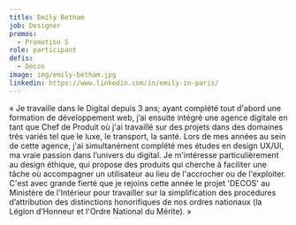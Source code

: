 ```yaml
---
title: Emily Betham
job: Designer
promos:
  - Promotion 5
role: participant
defis:
  - Décos
image: img/emily-betham.jpg
linkedin: https://www.linkedin.com/in/emily-in-paris/
---
```

« Je travaille dans le Digital depuis 3 ans; ayant complété tout d'abord une formation de développement web, j’ai ensuite intégré une agence digitale en tant que Chef de Produit où j'ai travaillé sur des projets dans des domaines très variés tel que le luxe, le transport, la santé. Lors de mes années au sein de cette agence, j'ai simultanément complété mes études en design UX/UI, ma vraie passion dans l’univers du digital. Je m'intéresse particulièrement au design éthique, qui propose des produits qui cherche à faciliter une tâche où accompagner un utilisateur au lieu de l'accrocher ou de l'exploiter. C'est avec grande fierté que je rejoins cette année le projet 'DECOS' au Ministère de l'Intérieur pour travailler sur la simplification des procédures d’attribution des distinctions honorifiques de nos ordres nationaux (la Légion d’Honneur et l'Ordre National du Mérite). »
